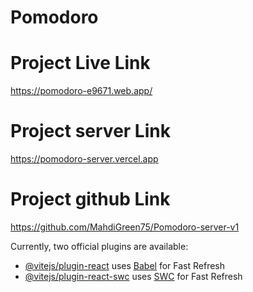 # Pomodoro

# Project Live Link
https://pomodoro-e9671.web.app/

# Project server Link
https://pomodoro-server.vercel.app

# Project github Link
https://github.com/MahdiGreen75/Pomodoro-server-v1

Currently, two official plugins are available:

- [@vitejs/plugin-react](https://github.com/vitejs/vite-plugin-react/blob/main/packages/plugin-react/README.md) uses [Babel](https://babeljs.io/) for Fast Refresh
- [@vitejs/plugin-react-swc](https://github.com/vitejs/vite-plugin-react-swc) uses [SWC](https://swc.rs/) for Fast Refresh
